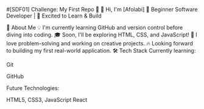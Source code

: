 #[SDF01] Challenge: My First Repo 🚀
👋 Hi, I'm [Afolabi]
🌱 Beginner Software Developer | 🚀 Excited to Learn & Build

🎯 About Me
💡 I'm currently learning GitHub and version control before diving into coding.
🎓 Soon, I'll be exploring HTML, CSS, and JavaScript!
🤖 I love problem-solving and working on creative projects.
🔥 Looking forward to building my first real-world application.
🛠️ Tech Stack
Currently learning:

Git

GitHub

Future Technologies:

HTML5, CSS3, JavaScript
React
